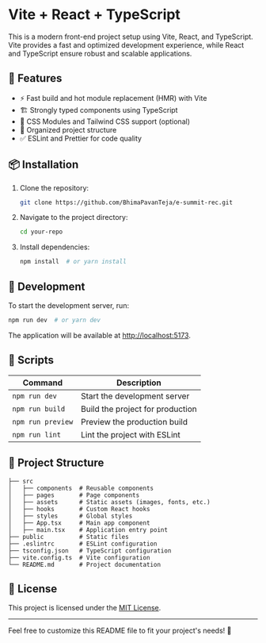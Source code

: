 # Vite + React + TypeScript

This is a modern front-end project setup using Vite, React, and TypeScript. Vite provides a fast and optimized development experience, while React and TypeScript ensure robust and scalable applications.

## 🚀 Features
- ⚡ Fast build and hot module replacement (HMR) with Vite
- 🏗️ Strongly typed components using TypeScript
- 🎨 CSS Modules and Tailwind CSS support (optional)
- 📂 Organized project structure
- ✅ ESLint and Prettier for code quality

## 📦 Installation

1. Clone the repository:
   ```sh
   git clone https://github.com/BhimaPavanTeja/e-summit-rec.git
   ```
2. Navigate to the project directory:
   ```sh
   cd your-repo
   ```
3. Install dependencies:
   ```sh
   npm install  # or yarn install
   ```

## 🚀 Development
To start the development server, run:
```sh
npm run dev  # or yarn dev
```
The application will be available at [http://localhost:5173](http://localhost:5173).

## 🔧 Scripts
| Command        | Description                          |
|--------------|----------------------------------|
| `npm run dev`  | Start the development server     |
| `npm run build` | Build the project for production |
| `npm run preview` | Preview the production build |
| `npm run lint`  | Lint the project with ESLint    |

## 📂 Project Structure
```
├── src
│   ├── components  # Reusable components
│   ├── pages       # Page components
│   ├── assets      # Static assets (images, fonts, etc.)
│   ├── hooks       # Custom React hooks
│   ├── styles      # Global styles
│   ├── App.tsx     # Main app component
│   ├── main.tsx    # Application entry point
├── public          # Static files
├── .eslintrc       # ESLint configuration
├── tsconfig.json   # TypeScript configuration
├── vite.config.ts  # Vite configuration
└── README.md       # Project documentation
```

## 📜 License
This project is licensed under the [MIT License](LICENSE).

---
Feel free to customize this README file to fit your project's needs! 🎉
